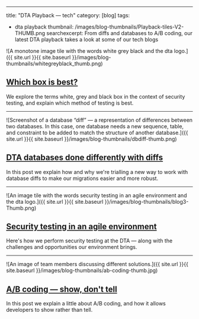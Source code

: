 ---
title: "DTA Playback — tech"
category: [blog]
tags:
  - dta playback
thumbnail: /images/blog-thumbnails/Playback-tiles-V2-THUMB.png
searchexcerpt: From diffs and databases to A/B coding, our latest DTA playback takes a look at some of our tech blogs

![A monotone image tile with the words white grey black and the dta logo.]({{ site.url }}{{ site.baseurl }}/images/blog-thumbnails/whitegreyblack_thumb.png)

## [Which box is best?](https://www.dta.gov.au/blog/which-box-is-best/)

We explore the terms white, grey and black box in the context of security testing, and explain which method of testing is best.

***

![Screenshot of a database “diff” — a representation of differences between two databases. In this case, one database needs a new sequence, table, and constraint to be added to match the structure of another database.]({{ site.url }}{{ site.baseurl }}/images/blog-thumbnails/dbdiff-thumb.png)

## [DTA databases done differently with diffs](https://www.dta.gov.au/blog/databases-done-differently/)

In this post we explain how and why we're trialling a new way to work with database diffs to make our migrations easier and more robust.

***

![An image tile with the words security testing in an agile environment and the dta logo.]({{ site.url }}{{ site.baseurl }}/images/blog-thumbnails/blog3-Thumb.png)

## [Security testing in an agile environment](https://www.dta.gov.au/blog/security-testing-in-an-agile-environment/)

Here's how we perform security testing at the DTA — along with the challenges and opportunities our environment brings.

***

![An image of team members discussing different solutions.]({{ site.url }}{{ site.baseurl }}/images/blog-thumbnails/ab-coding-thumb.jpg)

## [A/B coding — show, don't tell](https://www.dta.gov.au/blog/ab-coding/)

In this post we explain a little about A/B coding, and how it allows developers to show rather than tell.
